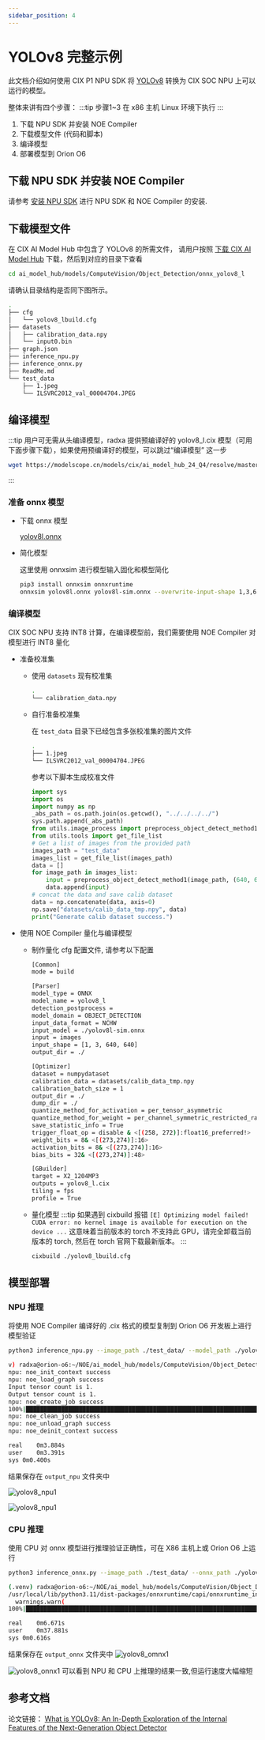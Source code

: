 ```yaml
---
sidebar_position: 4
---
```


# YOLOv8 完整示例

此文档介绍如何使用 CIX P1 NPU SDK 将  [YOLOv8](https://github.com/ultralytics/ultralytics/tree/v8.1.43) 转换为 CIX SOC NPU 上可以运行的模型。

整体来讲有四个步骤：
:::tip
步骤1~3 在 x86 主机 Linux 环境下执行
:::
1. 下载 NPU SDK 并安装 NOE Compiler
2. 下载模型文件 (代码和脚本)
3. 编译模型
4. 部署模型到 Orion O6

## 下载 NPU SDK 并安装 NOE Compiler

请参考 [安装 NPU SDK](./npu-introduction#npu-sdk-安装) 进行 NPU SDK 和 NOE Compiler 的安装.

## 下载模型文件

在 CIX AI Model Hub 中包含了 YOLOv8 的所需文件， 请用户按照 [下载 CIX AI Model Hub](./ai-hub#下载-cix-ai-model-hub) 下载，然后到对应的目录下查看

```bash
cd ai_model_hub/models/ComputeVision/Object_Detection/onnx_yolov8_l
```
请确认目录结构是否同下图所示。

```bash
.
├── cfg
│   └── yolov8_lbuild.cfg
├── datasets
│   ├── calibration_data.npy
│   └── input0.bin
├── graph.json
├── inference_npu.py
├── inference_onnx.py
├── ReadMe.md
└── test_data
    ├── 1.jpeg
    └── ILSVRC2012_val_00004704.JPEG
```

## 编译模型
:::tip
用户可无需从头编译模型，radxa 提供预编译好的 yolov8_l.cix 模型（可用下面步骤下载），如果使用预编译好的模型，可以跳过“编译模型” 这一步

```bash
wget https://modelscope.cn/models/cix/ai_model_hub_24_Q4/resolve/master/models/ComputeVision/Object_Detection/onnx_yolov8_l/yolov8_l.cix
```
:::

### 准备 onnx 模型

- 下载 onnx 模型

  [yolov8l.onnx](https://modelscope.cn/models/cix/ai_model_hub_24_Q4/resolve/master/models/ComputeVision/Object_Detection/onnx_yolov8_l/model/yolov8l.onnx)

- 简化模型

  这里使用 onnxsim 进行模型输入固化和模型简化

  ```bash
  pip3 install onnxsim onnxruntime
  onnxsim yolov8l.onnx yolov8l-sim.onnx --overwrite-input-shape 1,3,640,640
  ```

### 编译模型

CIX SOC NPU 支持 INT8 计算，在编译模型前，我们需要使用 NOE Compiler 对模型进行 INT8 量化

- 准备校准集

  - 使用 `datasets` 现有校准集

    ```bash
    .
    └── calibration_data.npy
    ```

  - 自行准备校准集

    在 `test_data` 目录下已经包含多张校准集的图片文件

    ```bash
    .
    ├── 1.jpeg
    └── ILSVRC2012_val_00004704.JPEG
    ```

    参考以下脚本生成校准文件

    ```python
    import sys
    import os
    import numpy as np
    _abs_path = os.path.join(os.getcwd(), "../../../../")
    sys.path.append(_abs_path)
    from utils.image_process import preprocess_object_detect_method1
    from utils.tools import get_file_list
    # Get a list of images from the provided path
    images_path = "test_data"
    images_list = get_file_list(images_path)
    data = []
    for image_path in images_list:
        input = preprocess_object_detect_method1(image_path, (640, 640))[3]
        data.append(input)
    # concat the data and save calib dataset
    data = np.concatenate(data, axis=0)
    np.save("datasets/calib_data_tmp.npy", data)
    print("Generate calib dataset success.")
    ```

- 使用 NOE Compiler 量化与编译模型

  - 制作量化 cfg 配置文件, 请参考以下配置

    ```bash
    [Common]
    mode = build

    [Parser]
    model_type = ONNX
    model_name = yolov8_l
    detection_postprocess =
    model_domain = OBJECT_DETECTION
    input_data_format = NCHW
    input_model = ./yolov8l-sim.onnx
    input = images
    input_shape = [1, 3, 640, 640]
    output_dir = ./

    [Optimizer]
    dataset = numpydataset
    calibration_data = datasets/calib_data_tmp.npy
    calibration_batch_size = 1
    output_dir = ./
    dump_dir = ./
    quantize_method_for_activation = per_tensor_asymmetric
    quantize_method_for_weight = per_channel_symmetric_restricted_range
    save_statistic_info = True
    trigger_float_op = disable & <[(258, 272)]:float16_preferred!>
    weight_bits = 8& <[(273,274)]:16>
    activation_bits = 8& <[(273,274)]:16>
    bias_bits = 32& <[(273,274)]:48>

    [GBuilder]
    target = X2_1204MP3
    outputs = yolov8_l.cix
    tiling = fps
    profile = True
    ```

  - 量化模型
    :::tip
    如果遇到 cixbuild 报错 `[E] Optimizing model failed! CUDA error: no kernel image is available for execution on the device ...`
    这意味着当前版本的 torch 不支持此 GPU，请完全卸载当前版本的 torch, 然后在 torch 官网下载最新版本。
    :::
    ```bash
    cixbuild ./yolov8_lbuild.cfg
    ```

## 模型部署

### NPU 推理

将使用 NOE Compiler 编译好的 .cix 格式的模型复制到 Orion O6 开发板上进行模型验证

```bash
python3 inference_npu.py --image_path ./test_data/ --model_path ./yolov8_l.cix
```

```bash
v) radxa@orion-o6:~/NOE/ai_model_hub/models/ComputeVision/Object_Detection/onnx_yolov8_l$ time python3 inference_npu.py --image_path ./test_data/ --model_path ./yolov8_l.cix
npu: noe_init_context success
npu: noe_load_graph success
Input tensor count is 1.
Output tensor count is 1.
npu: noe_create_job success
100%|█████████████████████████████████████████████████████████████████████████████████████████████████████| 2/2 [00:00<00:00,  8.08it/s]
npu: noe_clean_job success
npu: noe_unload_graph success
npu: noe_deinit_context success

real	0m3.884s
user	0m3.391s
sys	0m0.400s
```

结果保存在 `output_npu` 文件夹中

![yolov8_npu1](/img/o6/yolov8_npu1.webp)

![yolov8_npu1](/img/o6/yolov8_npu2.webp)

### CPU 推理

使用 CPU 对 onnx 模型进行推理验证正确性，可在 X86 主机上或 Orion O6 上运行

```bash
python3 inference_onnx.py --image_path ./test_data/ --onnx_path ./yolov8l.onnx
```

```bash
(.venv) radxa@orion-o6:~/NOE/ai_model_hub/models/ComputeVision/Object_Detection/onnx_yolov8_l$ time python3 inference_onnx.py --image_path ./test_data/ --onnx_path ./yolov8l.onnx
/usr/local/lib/python3.11/dist-packages/onnxruntime/capi/onnxruntime_inference_collection.py:69: UserWarning: Specified provider 'CUDAExecutionProvider' is not in available provider names.Available providers: 'ZhouyiExecutionProvider, CPUExecutionProvider'
  warnings.warn(
100%|█████████████████████████████████████████████████████████████████████████████████████████████████████| 2/2 [00:03<00:00,  1.86s/it]

real	0m6.671s
user	0m37.881s
sys	0m0.616s
```

结果保存在 `output_onnx` 文件夹中
![yolov8_omnx1](/img/o6/yolov8_onnx1.webp)

![yolov8_onnx1](/img/o6/yolov8_onnx2.webp)
可以看到 NPU 和 CPU 上推理的结果一致,但运行速度大幅缩短

## 参考文档

论文链接： [What is YOLOv8: An In-Depth Exploration of the Internal Features of the Next-Generation Object Detector](https://arxiv.org/abs/2408.15857)
